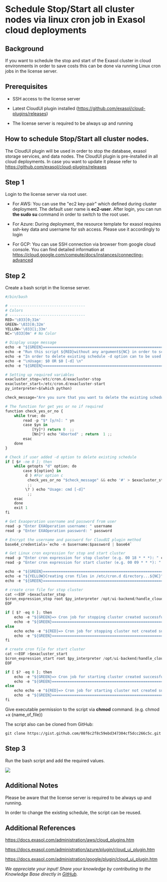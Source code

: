 # Schedule Stop/Start all cluster nodes via linux cron job in Exasol cloud deployments 
## Background

If you want to schedule the stop and start of the Exasol cluster in cloud environments in order to save costs this can be done via running Linux cron jobs in the license server.

## Prerequisites

- SSH access to the license server

- Latest CloudUI plugin installed (<https://github.com/exasol/cloud-plugins/releases>)

- The license server is required to be always up and running

## How to schedule Stop/Start all cluster nodes.

The CloudUI plugin will be used in order to stop the database, exasol storage services, and data nodes. The CloudUI plugin is pre-installed in all cloud deployments. In case you want to update it please refer to <https://github.com/exasol/cloud-plugins/releases>

## Step 1

Login to the license server via root user.

- For AWS: You can use the "ec2 key-pair" which defined during cluster deployment. The default user name is **ec2-user**. After login, you can run **the sudo su** command in order to switch to the root user.

- For Azure: During deployment, the resource template for exasol requires ssh-key data and username for ssh access. Please use it accordingly to login

- For GCP: You can use SSH connection via browser from google cloud console. You can find detailed information at <https://cloud.google.com/compute/docs/instances/connecting-advanced>

## Step 2

Create a bash script in the license server.


```python
#/bin/bash

# ----------------------------------
# Colors
# ----------------------------------
RED='\033[0;31m'
GREEN='\033[0;32m'
YELLOW='\033[1;33m'
NC='\033[0m' # No Color

# Display usage message
echo -e "${GREEN}=============================================================================================================================================================${NC} \n"
echo -e "Run this script ${RED}without any argument${NC} in order to schedule start/stop of your exasol cluster."
echo -e "In order to delete existing schedule -d option can to be used."
echo -e "\nUsage: $0 OR $0 [-d] \n"
echo -e "${GREEN}=============================================================================================================================================================${NC} \n"

# Setting up required variables
exacluster_stop=/etc/cron.d/exacluster-stop
exacluster_start=/etc/cron.d/exacluster-start
py_interpreter=$(which python)

check_message="Are you sure that you want to delete the existing schedule?"

# The function for get yes or no if required
function check_yes_or_no {
    while true; do
        read -p "$* [y/n]: " yn
        case $yn in
            [Yy]*) return 0  ;;
            [Nn]*) echo "Aborted" ; return  1 ;;
        esac
    done
}

# Check if user added -d option to delete existing schedule
if [ $# -ne 0 ]; then
    while getopts "d" option; do
        case ${option} in
         d ) #For option c
          check_yes_or_no "$check_message" && echo '#' > $exacluster_stop && echo '#' > $exacluster_start && echo -e "Scheduler has been disabled"
          ;;
         \? ) echo "Usage: cmd [-d]"
          ;;
    esac
    done
    exit 1
fi

# Get Exaoperation username and password from user
read -p "Enter EXAOperation username: " username
read -p "Enter EXAOperation password: " password

# Encrypt the username and password for CloudUI plugin method
base64_credentials=`echo -n $username:$password | base64`

# Get Linux cron expression for stop and start cluster
read -p "Enter cron expression for stop cluster (e.g. 00 18 * * *): " cron_expression_stop
read -p "Enter cron expression for start cluster (e.g. 00 09 * * *): " cron_expression_start

echo -e "${GREEN}=======================================================${NC}"
echo -e "${YELLOW}Creating cron files in /etc/cron.d directory...${NC}"
echo -e "${GREEN}=======================================================${NC}"

# create cron file for stop cluster
cat <<EOF >$exacluster_stop
$cron_expression_stop root $py_interpreter /opt/ui-backend/handle_cloudui_request.py -d '{"method":"stop_cluster","credentials":"'$base64_credentials'"}'
EOF

if [ $? -eq 0 ]; then
    echo -e "${GREEN}=> Cron job for stopping cluster created successfully!${NC}"
    echo -e "${GREEN}=======================================================${NC}"
else
    echo echo -e "${RED}=> Cron job for stopping cluster not created successfully!${NC}"
    echo -e "${GREEN}=======================================================${NC}"
fi

# create cron file for start cluster
cat <<EOF >$exacluster_start
$cron_expression_start root $py_interpreter /opt/ui-backend/handle_cloudui_request.py -d '{"method":"start_cluster","credentials":"'$base64_credentials'"}'
EOF

if [ $? -eq 0 ]; then
    echo -e "${GREEN}=> Cron job for starting cluster created successfully!${NC}"
    echo -e "${GREEN}=======================================================${NC}"
else
    echo echo -e "${RED}=> Cron job for starting cluster not created successfully!${NC}"
    echo -e "${GREEN}=======================================================${NC}"
fi
```
Give executable permission to the script via **chmod** command. (e.g. chmod +x {name_of_file})

The script also can be cloned from GitHub:


```markup
git clone https://gist.github.com/08f6c2f8c59ebd347304cf5dcc266c5c.git
```
## Step 3

Run the bash script and add the required values.

![](images/run_script.png)

## Additional Notes

Please be aware that the license server is required to be always up and running.

In order to change the existing schedule, the script can be reused.

## Additional References

<https://docs.exasol.com/administration/aws/cloud_plugins.htm>

<https://docs.exasol.com/administration/azure/plugin/cloud_ui_plugin.htm>

<https://docs.exasol.com/administration/google/plugin/cloud_ui_plugin.htm>

*We appreciate your input! Share your knowledge by contributing to the Knowledge Base directly in [GitHub](https://github.com/exasol/public-knowledgebase).* 